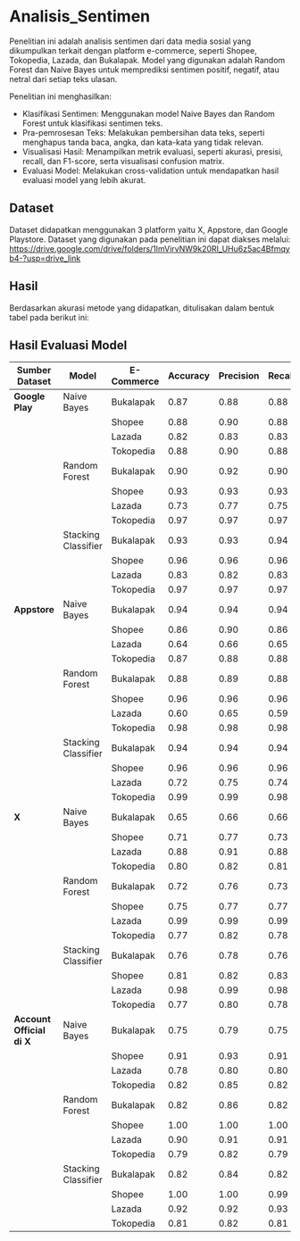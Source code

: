 # Analisis_Sentimen

Penelitian ini adalah analisis sentimen dari data media sosial yang dikumpulkan terkait dengan platform e-commerce, seperti Shopee, Tokopedia, Lazada, dan Bukalapak. Model yang digunakan adalah Random Forest dan Naive Bayes untuk memprediksi sentimen positif, negatif, atau netral dari setiap teks ulasan.

Penelitian ini menghasilkan:
- Klasifikasi Sentimen: Menggunakan model Naive Bayes dan Random Forest untuk klasifikasi sentimen teks.
- Pra-pemrosesan Teks: Melakukan pembersihan data teks, seperti menghapus tanda baca, angka, dan kata-kata yang tidak relevan.
- Visualisasi Hasil: Menampilkan metrik evaluasi, seperti akurasi, presisi, recall, dan F1-score, serta visualisasi confusion matrix.
- Evaluasi Model: Melakukan cross-validation untuk mendapatkan hasil evaluasi model yang lebih akurat.

## Dataset
Dataset didapatkan menggunakan 3 platform yaitu X, Appstore, dan Google Playstore. Dataset yang digunakan pada penelitian ini dapat diakses melalui:
https://drive.google.com/drive/folders/1lmVirvNW9k20RI_UHu6z5ac4Bfmqyb4-?usp=drive_link

## Hasil
Berdasarkan akurasi metode yang didapatkan, ditulisakan dalam bentuk tabel pada berikut ini:
## Hasil Evaluasi Model

| Sumber Dataset       | Model             | E-Commerce | Accuracy | Precision | Recall | F1 Score |
|----------------------|-------------------|------------|----------|-----------|--------|----------|
| **Google Play**      | Naive Bayes       | Bukalapak  | 0.87     | 0.88      | 0.88   | 0.87     |
|                      |                   | Shopee     | 0.88     | 0.90      | 0.88   | 0.88     |
|                      |                   | Lazada     | 0.82     | 0.83      | 0.83   | 0.82     |
|                      |                   | Tokopedia  | 0.88     | 0.90      | 0.88   | 0.88     |
|                      | Random Forest     | Bukalapak  | 0.90     | 0.92      | 0.90   | 0.90     |
|                      |                   | Shopee     | 0.93     | 0.93      | 0.93   | 0.93     |
|                      |                   | Lazada     | 0.73     | 0.77      | 0.75   | 0.73     |
|                      |                   | Tokopedia  | 0.97     | 0.97      | 0.97   | 0.97     |
|                      | Stacking Classifier | Bukalapak | 0.93     | 0.93      | 0.94   | 0.93     |
|                      |                   | Shopee     | 0.96     | 0.96      | 0.96   | 0.96     |
|                      |                   | Lazada     | 0.83     | 0.82      | 0.83   | 0.82     |
|                      |                   | Tokopedia  | 0.97     | 0.97      | 0.97   | 0.97     |
| **Appstore**         | Naive Bayes       | Bukalapak  | 0.94     | 0.94      | 0.94   | 0.93     |
|                      |                   | Shopee     | 0.86     | 0.90      | 0.86   | 0.85     |
|                      |                   | Lazada     | 0.64     | 0.66      | 0.65   | 0.63     |
|                      |                   | Tokopedia  | 0.87     | 0.88      | 0.88   | 0.87     |
|                      | Random Forest     | Bukalapak  | 0.88     | 0.89      | 0.88   | 0.88     |
|                      |                   | Shopee     | 0.96     | 0.96      | 0.96   | 0.96     |
|                      |                   | Lazada     | 0.60     | 0.65      | 0.59   | 0.55     |
|                      |                   | Tokopedia  | 0.98     | 0.98      | 0.98   | 0.98     |
|                      | Stacking Classifier | Bukalapak | 0.94     | 0.94      | 0.94   | 0.94     |
|                      |                   | Shopee     | 0.96     | 0.96      | 0.96   | 0.96     |
|                      |                   | Lazada     | 0.72     | 0.75      | 0.74   | 0.72     |
|                      |                   | Tokopedia  | 0.99     | 0.99      | 0.98   | 0.99     |
| **X**                | Naive Bayes       | Bukalapak  | 0.65     | 0.66      | 0.66   | 0.65     |
|                      |                   | Shopee     | 0.71     | 0.77      | 0.73   | 0.69     |
|                      |                   | Lazada     | 0.88     | 0.91      | 0.88   | 0.88     |
|                      |                   | Tokopedia  | 0.80     | 0.82      | 0.81   | 0.80     |
|                      | Random Forest     | Bukalapak  | 0.72     | 0.76      | 0.73   | 0.71     |
|                      |                   | Shopee     | 0.75     | 0.77      | 0.77   | 0.75     |
|                      |                   | Lazada     | 0.99     | 0.99      | 0.99   | 0.99     |
|                      |                   | Tokopedia  | 0.77     | 0.82      | 0.78   | 0.76     |
|                      | Stacking Classifier | Bukalapak | 0.76     | 0.78      | 0.76   | 0.74     |
|                      |                   | Shopee     | 0.81     | 0.82      | 0.83   | 0.81     |
|                      |                   | Lazada     | 0.98     | 0.99      | 0.98   | 0.98     |
|                      |                   | Tokopedia  | 0.77     | 0.80      | 0.78   | 0.77     |
| **Account Official di X** | Naive Bayes | Bukalapak | 0.75     | 0.79      | 0.75   | 0.73     |
|                      |                   | Shopee     | 0.91     | 0.93      | 0.91   | 0.91     |
|                      |                   | Lazada     | 0.78     | 0.80      | 0.80   | 0.77     |
|                      |                   | Tokopedia  | 0.82     | 0.85      | 0.82   | 0.81     |
|                      | Random Forest     | Bukalapak  | 0.82     | 0.86      | 0.82   | 0.81     |
|                      |                   | Shopee     | 1.00     | 1.00      | 1.00   | 1.00     |
|                      |                   | Lazada     | 0.90     | 0.91      | 0.91   | 0.90     |
|                      |                   | Tokopedia  | 0.79     | 0.82      | 0.79   | 0.78     |
|                      | Stacking Classifier | Bukalapak | 0.82     | 0.84      | 0.82   | 0.81     |
|                      |                   | Shopee     | 1.00     | 1.00      | 0.99   | 1.00     |
|                      |                   | Lazada     | 0.92     | 0.92      | 0.93   | 0.92     |
|                      |                   | Tokopedia  | 0.81     | 0.82      | 0.81   | 0.81     |
